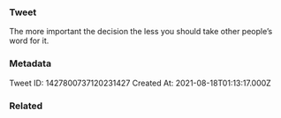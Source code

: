 ### Tweet
The more important the decision the less you should take other people’s word for it.

### Metadata
Tweet ID: 1427800737120231427
Created At: 2021-08-18T01:13:17.000Z

### Related

